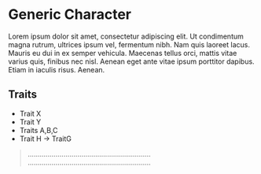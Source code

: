 # Generic Character

Lorem ipsum dolor sit amet, consectetur adipiscing elit. Ut condimentum magna rutrum, ultrices ipsum vel, fermentum nibh. Nam quis laoreet lacus. Mauris eu dui in ex semper vehicula. Maecenas tellus orci, mattis vitae varius quis, finibus nec nisl. Aenean eget ante vitae ipsum porttitor dapibus. Etiam in iaculis risus. Aenean. 

## Traits
* Trait X
* Trait Y
* Traits A,B,C
* Trait H \-> TraitG

> ..............................................................
> ..............................................................

<img scr="https://freesvg.org/img/persongeneric.png"/>